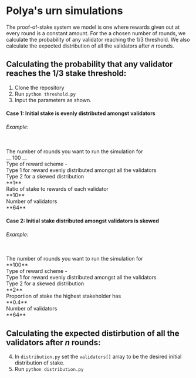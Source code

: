 # Polya's urn simulations 
The proof-of-stake system we model is one where rewards given out at every round is a constant amount. For the a chosen number of rounds, we calculate the probability of any validator reaching the 1/3 threshold. We also calculate the expected distribution of all the validators after *n* rounds.

## Calculating the probability that any validator reaches the 1/3 stake threshold:
1. Clone the repository
2. Run `python threshold.py` 
3. Input the parameters as shown.
#### Case 1: Initial stake is evenly distributed amongst validators
###### Example:
<br />
The number of rounds you want to run the simulation for <br />
__ 100 __ <br />
Type of reward scheme -  <br />
    Type 1 for reward evenly distributed amongst all the validators <br />
    Type 2 for a skewed distribution <br />
**1** <br />
Ratio of stake to rewards of each validator <br />
**10** <br />
Number of validators <br />
**64** <br />

#### Case 2: Initial stake distributed amongst validators is skewed
###### Example:
<br />
The number of rounds you want to run the simulation for <br />
**100** <br />
Type of reward scheme - <br />
 Type 1 for reward evenly distributed amongst all the validators <br /> 
 Type 2 for a skewed distribution <br />
**2** <br />
Proportion of stake the highest stakeholder has <br />
**0.4** <br />
Number of validators <br />
**64** <br />
                   
 ## Calculating the expected distirbution of all the validators after *n* rounds:                  
 4. In `distribution.py` set the `validators[]` array to be the desired initial distribution of stake. 
 5. Run `python distribution.py`
